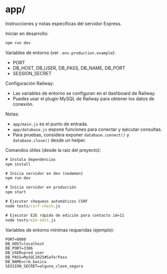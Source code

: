 # app/

Instrucciones y notas específicas del servidor Express.

Iniciar en desarrollo:

```bash
npm run dev
```


Variables de entorno (ver `.env.production.example`):
- PORT
- DB_HOST, DB_USER, DB_PASS, DB_NAME, DB_PORT
- SESSION_SECRET

Configuración Railway:
- Las variables de entorno se configuran en el dashboard de Railway.
- Puedes usar el plugin MySQL de Railway para obtener los datos de conexión.

Notas:
- `app/main.js` es el punto de entrada.
- `app/database.js` expone funciones para conectar y ejecutar consultas.
- Para pruebas, considera exponer `database.connect()` y `database.close()` desde un helper.

Comandos útiles (desde la raíz del proyecto):

```cmd
# Instala dependencias
npm install

# Inicia servidor en dev (nodemon)
npm run dev

# Inicia servidor en producción
npm start

# Ejecutar chequeos automáticos CSRF
node tests/csrf-check.js

# Ejecutar E2E rápido de edición para contacto id=11
node tests/e2e-edit.js
```


Variables de entorno mínimas requeridas (ejemplo):

```env
PORT=8080
DB_HOST=localhost
DB_PORT=3306
DB_USER=prod_user
DB_PASS=MySQL2025#Safe!Pass
DB_NAME=crm_basico
SESSION_SECRET=alguna_clave_segura
```
